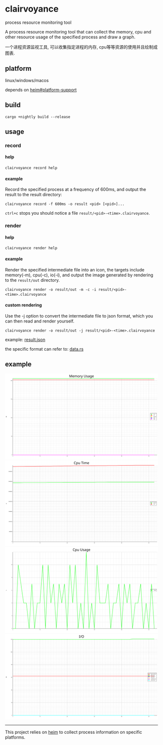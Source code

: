 # clairvoyance
process resource monitoring tool

A process resource monitoring tool that can collect the memory, cpu and other resource usage of the specified process and draw a graph.

一个进程资源监视工具, 可以收集指定进程的内存, cpu等等资源的使用并且绘制成图表.

## platform
linux/windows/macos

depends on [heim#platform-support](https://github.com/heim-rs/heim#platform-support)

## build
```shell
cargo +nightly build --release
```

## usage
### record
#### help
```shell
clairvoyance record help
```
#### example
Record the specified process at a frequency of 600ms, and output the result to the result directory:
```shell
clairvoyance record -f 600ms -o result <pid> [<pid>]...
```
`ctrl+c` stops you should notice a file `result/<pid>-<time>.clairvoyance`.

### render
#### help
```shell
clairvoyance render help
```
#### example
Render the specified intermediate file into an icon, the targets include memory(-m), cpu(-c), io(-i), and output the image generated by rendering to the `result/out` directory.
```shell
clairvoyance render -o result/out -m -c -i result/<pid>-<time>.clairvoyance
```

#### custom rendering
Use the -j option to convert the intermediate file to json format, which you can then read and render yourself.
```shell
clairvoyance render -o result/out -j result/<pid>-<time>.clairvoyance
```
example: [result.json](examples/result.json)

the specific format can refer to: [data.rs](src/data.rs)

## example
![memory.svg](examples/memory.svg)
![cpu_time.svg](examples/cpu_time.svg)
![cpu_usage.svg](examples/cpu_usage.svg)
![io.svg](examples/io.svg)

---
This project relies on [heim](https://github.com/heim-rs/heim) to collect process information on specific platforms.
